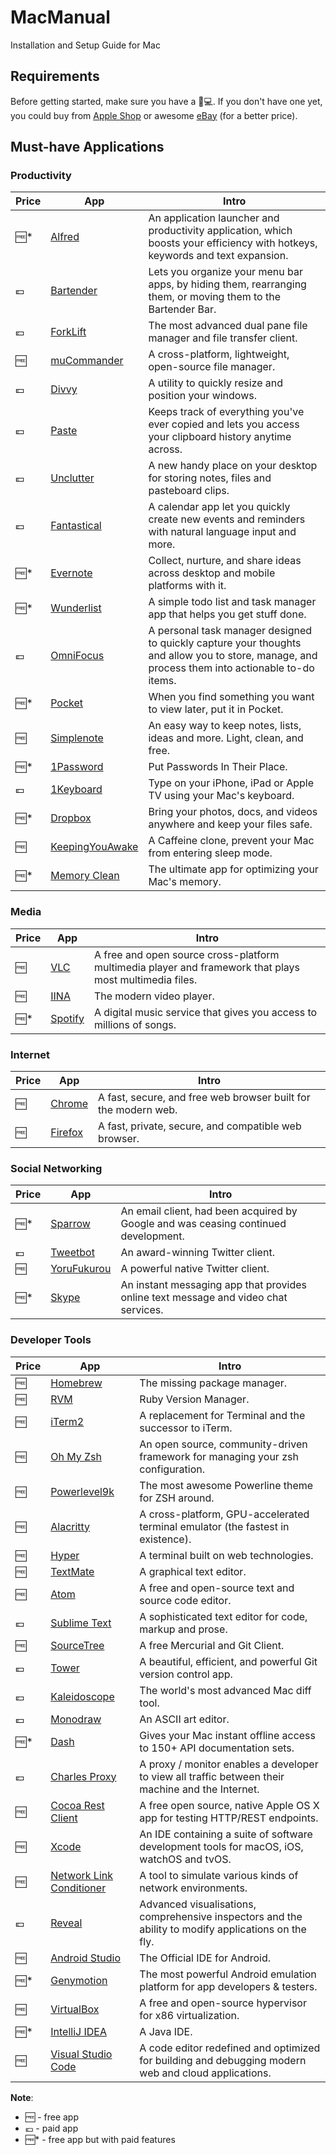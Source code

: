 # MacManual

Installation and Setup Guide for Mac

## Requirements

Before getting started, make sure you have a :apple::computer:.  If you don't have one yet, you could buy from [Apple Shop](https://www.apple.com/mac/) or awesome [eBay](http://www.ebay.com/) (for a better price).

## Must-have Applications

### Productivity

| Price | App | Intro |
| --- | --- | --- |
| :free:* | [Alfred](https://www.alfredapp.com/) | An application launcher and productivity application, which boosts your efficiency with hotkeys, keywords and text expansion. |
| :euro: | [Bartender](https://www.macbartender.com/) | Lets you organize your menu bar apps, by hiding them, rearranging them, or moving them to the Bartender Bar. |
| :euro: | [ForkLift](http://www.binarynights.com/forklift/) | The most advanced dual pane file manager and file transfer client. |
| :free: | [muCommander](http://www.mucommander.com/) | A cross-platform, lightweight, open-source file manager. |
| :euro: | [Divvy](http://mizage.com/divvy/) | A utility to quickly resize and position your windows. |
| :euro: | [Paste](http://pasteapp.me/) | Keeps track of everything you've ever copied and lets you access your clipboard history anytime across. |
| :euro: | [Unclutter](https://unclutterapp.com/) | A new handy place on your desktop for storing notes, files and pasteboard clips. |
| :euro: | [Fantastical](https://flexibits.com/fantastical) | A calendar app let you quickly create new events and reminders with natural language input and more. |
| :free:* | [Evernote](https://evernote.com/) | Collect, nurture, and share ideas across desktop and mobile platforms with it. |
| :free:* | [Wunderlist](https://www.wunderlist.com/) | A simple todo list and task manager app that helps you get stuff done. |
| :euro: | [OmniFocus](https://www.omnigroup.com/omnifocus) | A personal task manager designed to quickly capture your thoughts and allow you to store, manage, and process them into actionable to-do items. |
| :free:* | [Pocket](https://itunes.apple.com/app/pocket/id568494494?ls=1&mt=12) | When you find something you want to view later, put it in Pocket. |
| :free: | [Simplenote](https://simplenote.com/) | An easy way to keep notes, lists, ideas and more. Light, clean, and free. |
| :free:* | [1Password](https://itunes.apple.com/us/app/1password-password-manager-and-secure-wallet/id568903335?mt=8) | Put Passwords In Their Place. |
| :euro: | [1Keyboard](https://itunes.apple.com/us/app/1keyboard/id766939888?mt=12) | Type on your iPhone, iPad or Apple TV using your Mac's keyboard. |
| :free:* | [Dropbox](https://www.dropbox.com/) | Bring your photos, docs, and videos anywhere and keep your files safe. |
| :free: | [KeepingYouAwake](https://github.com/newmarcel/KeepingYouAwake) | A Caffeine clone, prevent your Mac from entering sleep mode. |
| :free:* | [Memory Clean](https://itunes.apple.com/us/app/memory-clean-monitor-and-free-up-memory/id451444120?mt=12) | The ultimate app for optimizing your Mac's memory. |

### Media

| Price | App | Intro |
| --- | --- | --- |
| :free: | [VLC](http://www.videolan.org/vlc/download-macosx.html) | A free and open source cross-platform multimedia player and framework that plays most multimedia files. |
| :free: | [IINA](https://github.com/lhc70000/iina) | The modern video player. |
| :free:* | [Spotify](https://www.spotify.com/) | A digital music service that gives you access to millions of songs. |

### Internet

| Price | App | Intro |
| --- | --- | --- |
| :free: | [Chrome](https://www.google.com/chrome/) | A fast, secure, and free web browser built for the modern web. |
| :free: | [Firefox](https://www.mozilla.org/en-US/firefox/products/) | A fast, private, secure, and compatible web browser. |

### Social Networking

| Price | App | Intro |
| --- | --- | --- |
| :free:* | [Sparrow](http://files.downloadnow.com/s/software/12/64/51/82/Sparrow-latest.dmg?token=1494713999_8066befe16cc80f96d0e1afa01a711a6&fileName=Sparrow-latest.dmg) | An email client, had been acquired by Google and was ceasing continued development. |
| :euro: | [Tweetbot](https://tapbots.com/tweetbot/mac/) | An award-winning Twitter client. |
| :free: | [YoruFukurou](https://itunes.apple.com/us/app/night-owl/id428834068?mt=12) | A powerful native Twitter client. |
| :free:* | [Skype](https://www.skype.com/en/) | An instant messaging app that provides online text message and video chat services. |

### Developer Tools

| Price | App | Intro |
| --- | --- | --- |
| :free: | [Homebrew](https://brew.sh/) | The missing package manager. |
| :free: | [RVM](https://rvm.io/) | Ruby Version Manager. |
| :free: | [iTerm2](https://www.iterm2.com/) | A replacement for Terminal and the successor to iTerm. |
| :free: | [Oh My Zsh](https://github.com/robbyrussell/oh-my-zsh) | An open source, community-driven framework for managing your zsh configuration. |
| :free: | [Powerlevel9k](https://github.com/bhilburn/powerlevel9k) | The most awesome Powerline theme for ZSH around. |
| :free: | [Alacritty](https://github.com/jwilm/alacritty) | A cross-platform, GPU-accelerated terminal emulator (the fastest in existence). |
| :free: | [Hyper](https://github.com/zeit/hyper) | A terminal built on web technologies. |
| :free: | [TextMate](https://macromates.com/) | A graphical text editor. |
| :free: | [Atom](https://atom.io/) | A free and open-source text and source code editor. |
| :euro: | [Sublime Text](https://www.sublimetext.com/) | A sophisticated text editor for code, markup and prose. |
| :free: | [SourceTree](https://www.sourcetreeapp.com/) | A free Mercurial and Git Client. |
| :euro: | [Tower](https://www.git-tower.com/mac/) | A beautiful, efficient, and powerful Git version control app. |
| :euro: | [Kaleidoscope](http://www.kaleidoscopeapp.com/) | The world's most advanced Mac diff tool. |
| :euro: | [Monodraw](https://monodraw.helftone.com/) | An ASCII art editor. |
| :free:* | [Dash](https://kapeli.com/dash) | Gives your Mac instant offline access to 150+ API documentation sets. |
| :euro: | [Charles Proxy](https://www.charlesproxy.com/) | A proxy / monitor enables a developer to view all traffic between their machine and the Internet. |
| :free: | [Cocoa Rest Client](http://mmattozzi.github.io/cocoa-rest-client/) | A free open source, native Apple OS X app for testing HTTP/REST endpoints. |
| :free: | [Xcode](https://developer.apple.com/download/) | An IDE containing a suite of software development tools for macOS, iOS, watchOS and tvOS. |
| :free: | [Network Link Conditioner](https://developer.apple.com/download/more/?q=Additional%20Tools) | A tool to simulate various kinds of network environments. |
| :euro: | [Reveal](https://revealapp.com/) | Advanced visualisations, comprehensive inspectors and the ability to modify applications on the fly. |
| :free: | [Android Studio](https://developer.android.com/studio/index.html) | The Official IDE for Android. |
| :free:* | [Genymotion](https://www.genymotion.com/) | The most powerful Android emulation platform for app developers & testers. |
| :free: | [VirtualBox](https://www.virtualbox.org/wiki/Downloads) | A free and open-source hypervisor for x86 virtualization. |
| :free:* | [IntelliJ IDEA](https://www.jetbrains.com/idea/) | A Java IDE. |
| :free: | [Visual Studio Code](https://code.visualstudio.com/) | A code editor redefined and optimized for building and debugging modern web and cloud applications. |

**Note**:
* :free: - free app 
* :euro: - paid app
* :free:* - free app but with paid features
